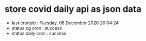 # store covid daily api as json data

- last cronjob : Tuesday, 08 December 2020 20:04:24
- status og cron : success
- status daily cron : success
      
      
